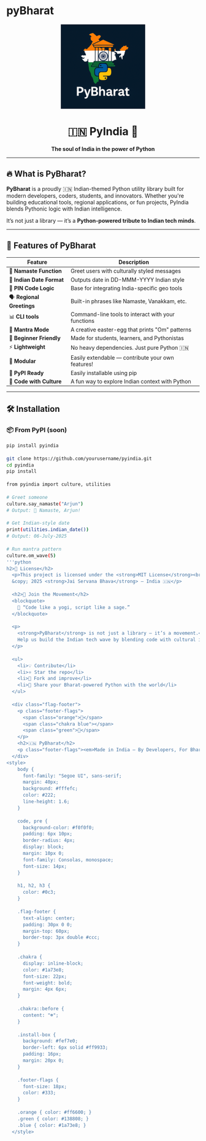 # pyBharat

<div align="center">
  <img src="logo.png" alt="PyIndia Logo" width="220"/>

  <h1>🇮🇳 PyIndia 🐍</h1>
  <p><b>The soul of India in the power of Python</b></p>

  
</div>

---

## 🔥 What is PyBharat?

**PyBharat** is a proudly 🇮🇳 Indian-themed Python utility library built for modern developers, coders, students, and innovators. Whether you're building educational tools, regional applications, or fun projects, PyIndia blends Pythonic logic with Indian intelligence.

It’s not just a library — it’s a **Python-powered tribute to Indian tech minds**.

---

## 🚀 Features of PyBharat

| Feature | Description |
|--------|-------------|
| 🧠 **Namaste Function** | Greet users with culturally styled messages |
| 📅 **Indian Date Format** | Outputs date in DD-MMM-YYYY Indian style |
| 📍 **PIN Code Logic** | Base for integrating India-specific geo tools |
| 🗣️ **Regional Greetings** | Built-in phrases like Namaste, Vanakkam, etc. |
| 📊 **CLI tools** | Command-line tools to interact with your functions |
| 🧘 **Mantra Mode** | A creative easter-egg that prints "Om" patterns |
| 🧪 **Beginner Friendly** | Made for students, learners, and Pythonistas |
| ⚡ **Lightweight** | No heavy dependencies. Just pure Python 🇮🇳 |
| 🔗 **Modular** | Easily extendable — contribute your own features! |
| 🐍 **PyPI Ready** | Easily installable using pip |
| 💬 **Code with Culture** | A fun way to explore Indian context with Python |

---

## 🛠️ Installation

### 📦 From PyPI (soon)
```bash
pip install pyindia

git clone https://github.com/yourusername/pyindia.git
cd pyindia
pip install

from pyindia import culture, utilities

# Greet someone
culture.say_namaste("Arjun")
# Output: 🙏 Namaste, Arjun!

# Get Indian-style date
print(utilities.indian_date())
# Output: 06-July-2025

# Run mantra pattern
culture.om_wave(5)
'''python
h2>📄 License</h2>
  <p>This project is licensed under the <strong>MIT License</strong><br>
  &copy; 2025 <strong>Jai Servana Bhava</strong> – India 🇮🇳</p>

  <h2>🙌 Join the Movement</h2>
  <blockquote>
    🧘 “Code like a yogi, script like a sage.”
  </blockquote>

  <p>
    <strong>PyBharat</strong> is not just a library — it’s a movement.<br>
    Help us build the Indian tech wave by blending code with cultural identity.
  </p>

  <ul>
    <li>💡 Contribute</li>
    <li>⭐ Star the repo</li>
    <li>🔁 Fork and improve</li>
    <li>📣 Share your Bharat-powered Python with the world</li>
  </ul>

  <div class="flag-footer">
    <p class="footer-flags">
      <span class="orange">🧡</span>
      <span class="chakra blue"></span>
      <span class="green">💚</span>
    </p>
    <h2>🇮🇳 PyBharat</h2>
    <p class="footer-flags"><em>Made in India — By Developers, For Bharat</em></p>
  </div>
<style>
    body {
      font-family: "Segoe UI", sans-serif;
      margin: 40px;
      background: #fffefc;
      color: #222;
      line-height: 1.6;
    }

    code, pre {
      background-color: #f0f0f0;
      padding: 6px 10px;
      border-radius: 4px;
      display: block;
      margin: 10px 0;
      font-family: Consolas, monospace;
      font-size: 14px;
    }

    h1, h2, h3 {
      color: #0c3;
    }

    .flag-footer {
      text-align: center;
      padding: 30px 0 0;
      margin-top: 60px;
      border-top: 3px double #ccc;
    }

    .chakra {
      display: inline-block;
      color: #1a73e8;
      font-size: 22px;
      font-weight: bold;
      margin: 4px 6px;
    }

    .chakra::before {
      content: "☸";
    }

    .install-box {
      background: #fef7e0;
      border-left: 6px solid #ff9933;
      padding: 16px;
      margin: 20px 0;
    }

    .footer-flags {
      font-size: 18px;
      color: #333;
    }

    .orange { color: #ff6600; }
    .green { color: #138808; }
    .blue { color: #1a73e8; }
  </style>
